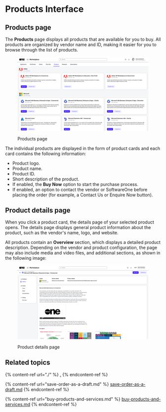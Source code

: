 # Products Interface

## Products page

The **Products** page displays all products that are available for you to buy. All products are organized by vendor name and ID, making it easier for you to browse through the list of products.

<figure><img src="../../../.gitbook/assets/image (409).png" alt=""><figcaption><p>Products page</p></figcaption></figure>

The individual products are displayed in the form of product cards and each card contains the following information:

* Product logo.
* Product name.
* Product ID.
* Short description of the product.
* If enabled, the **Buy Now** option to start the purchase process.
* If enabled, an option to contact the vendor or SoftwareOne before placing the order (for example, a Contact Us or Enquire Now button).

## Product details page

When you click a product card, the details page of your selected product opens. The details page displays general product information about the product, such as the vendor's name, logo, and website.

All products contain an **Overview** section, which displays a detailed product description. Depending on the vendor and product configuration, the page may also include media and video files, and additional sections, as shown in the following image:

<figure><img src="../../../.gitbook/assets/image (410).png" alt=""><figcaption><p>Product details page</p></figcaption></figure>

## Related topics

{% content-ref url="./" %}
[.](./)
{% endcontent-ref %}

{% content-ref url="save-order-as-a-draft.md" %}
[save-order-as-a-draft.md](save-order-as-a-draft.md)
{% endcontent-ref %}

{% content-ref url="buy-products-and-services.md" %}
[buy-products-and-services.md](buy-products-and-services.md)
{% endcontent-ref %}
